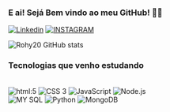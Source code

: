 ### E ai! Sejá Bem vindo ao meu GitHub! 👋🤘


[![Linkedin](	https://img.shields.io/badge/LinkedIn-0077B5?style=for-the-badge&logo=linkedin&logoColor=white)](https://www.linkedin.com/in/rohy-maia-5b289825b/)
[![INSTAGRAM](https://img.shields.io/badge/Instagram-E4405F?style=for-the-badge&logo=instagram&logoColor=white)](https://www.instagram.com/rohy.maia/)

![Rohy20 GitHub stats](https://github-readme-stats.vercel.app/api?username=Rohy20&show_icons=true&theme=tokyonight) 

### Tecnologias que venho estudando

<div style="display: inline_block"><br/>
    <img alt="html:5" src="https://img.shields.io/badge/HTML5-E34F26?style=for-the-badge&logo=html5&logoColor=white"/>
    <img alt="CSS 3" src="https://img.shields.io/badge/CSS3-1572B6?style=for-the-badge&logo=css3&logoColor=white"/>
    <img alt="JavaScript" src="https://img.shields.io/badge/JavaScript-F7DF1E?style=for-the-badge&logo=javascript&logoColor=black"/>
    <img alt="Node.js" src="https://img.shields.io/badge/Node.js-43853D?style=for-the-badge&logo=node.js&logoColor=white"/><br>
    <img alt="MY SQL" src="https://img.shields.io/badge/MySQL-00000F?style=for-the-badge&logo=mysql&logoColor=white"/>
    <img alt="Python" src="https://img.shields.io/badge/Python-14354C?style=for-the-badge&logo=python&logoColor=white"/>
    <img alt="MongoDB" src="https://img.shields.io/badge/MongoDB-4EA94B?style=for-the-badge&logo=mongodb&logoColor=white"/>
</div>

